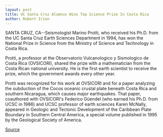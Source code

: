 ```yaml
---
layout: post
title: UC Santa Cruz Alumnus Wins Top Science Prize In Costa Rica
author: Robert Irion
---
```


SANTA CRUZ, CA--Seismologist Marino Protti, who received his Ph.D. from  the UC Santa Cruz Earth Sciences Department in 1994, has won the National  Prize in Science from the Ministry of Science and Technology in Costa Rica.

Protti, a professor at the Observatorio Vulcanologico y Sismologico de  Costa Rica (OVSICORI), shared the prize with a mathematician from the  Costa Rican national university. He is the first earth scientist to receive the  prize, which the government awards every other year.

Protti was recognized for his work at OVSICORI and for a paper  analyzing the subduction of the Cocos oceanic crustal plate beneath Costa  Rica and southern Nicaragua, which causes major earthquakes. That paper,  coauthored with OVSICORI's Federico Güendel (who earned his Ph.D. from  UCSC in 1986) and UCSC professor of earth sciences Karen McNally, appeared  in Geologic and Tectonic Development of the Caribbean Plate Boundary in  Southern Central America, a special volume published in 1995 by the  Geological Society of America.

[Source](http://www1.ucsc.edu/news_events/press_releases/archive/96-97/03-97/031297-UCSC_alumnus_wins_t.html "Permalink to 031297-UCSC_alumnus_wins_t")
